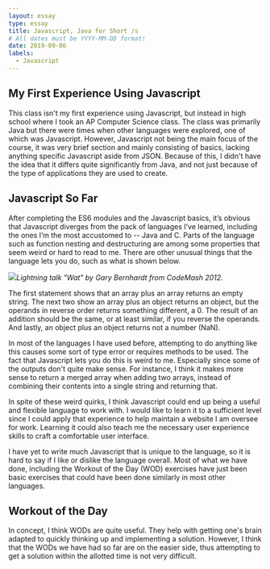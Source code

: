 ```yaml
---
layout: essay
type: essay
title: Javascript, Java for Short /s
# All dates must be YYYY-MM-DD format!
date: 2019-09-06
labels:
  - Javascript
---
```


## My First Experience Using Javascript

This class isn't my first experience using Javascript, but instead in high school where I took an AP Computer Science class. The class was primarily Java but there were times when other languages were explored, one of which was Javascript. However, Javascript not being the main focus of the course, it was very brief section and mainly consisting of basics, lacking anything specific Javascript aside from JSON. Because of this, I didn't have the idea that it differs quite significantly from Java, and not just because of the type of applications they are used to create.

## Javascript So Far

After completing the ES6 modules and the Javascript basics, it’s obvious that Javascript diverges from the pack of languages I’ve learned, including the ones I’m the most accustomed to -- Java and C. Parts of the language such as function nesting and  destructuring are among some properties that seem weird or hard to read to me. There are other unusual things that the language lets you do, such as what is shown below.

<img src="https://gabrielundan.github.io/images/js.PNG">*Lightning talk "Wat" by Gary Bernhardt from CodeMash 2012.*

The first statement shows that an array plus an array returns an empty string. The next two show an array plus an object returns an object, but the operands in reverse order returns something different, a 0. The result of an addition should be the same, or at least similar, if you reverse the operands. And lastly, an object plus an object returns not a number (NaN). 

In most of the languages I have used before, attempting to do anything like this causes some sort of type error or requires methods to be used. The fact that Javascript lets you do this is weird to me. Especially since some of the outputs don't quite make sense. For instance, I think it makes more sense to return a merged array when adding two arrays, instead of combining their contents into a single string and returning that. 

In spite of these weird quirks, I think Javascript could end up being a useful and flexible language to work with. I would like to learn it to a sufficient level since I could apply that experience to help maintain a website I am oversee for work. Learning it could also teach me the necessary user experience skills to craft a comfortable user interface. 

I have yet to write much Javascript that is unique to the language, so it is hard to say if I like or dislike the language overall. Most of what we have done, including the Workout of the Day (WOD) exercises have just been basic exercises that could have been done similarly in most other languages.

## Workout of the Day

In concept, I think WODs are quite useful. They help with getting one's brain adapted to quickly thinking up and implementing a solution. However, I think that the WODs we have had so far are on the easier side, thus attempting to get a solution within the allotted time is not very difficult. 
